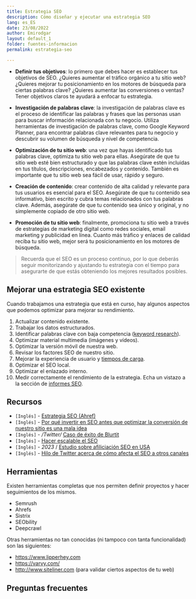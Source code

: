 ```yaml
---
title: Estrategia SEO
description: Cómo diseñar y ejecutar una estrategia SEO
lang: es_ES
date: 23/08/2022
author: Emirodgar
layout: default_1
folder: fuentes-informacion
permalink: estrategia-seo

---
```



- **Definir tus objetivos**: lo primero que debes hacer es establecer tus objetivos de SEO. ¿Quieres aumentar el tráfico orgánico a tu sitio web? ¿Quieres mejorar tu posicionamiento en los motores de búsqueda para ciertas palabras clave? ¿Quieres aumentar las conversiones o ventas? Tener objetivos claros te ayudará a enfocar tu estrategia.

- **Investigación de palabras clave**: la investigación de palabras clave es el proceso de identificar las palabras y frases que las personas usan para buscar información relacionada con tu negocio. Utiliza herramientas de investigación de palabras clave, como Google Keyword Planner, para encontrar palabras clave relevantes para tu negocio y descubrir su volumen de búsqueda y nivel de competencia.

- **Optimización de tu sitio web**: una vez que hayas identificado tus palabras clave, optimiza tu sitio web para ellas. Asegúrate de que tu sitio web esté bien estructurado y que las palabras clave estén incluidas en tus títulos, descripciones, encabezados y contenido. También es importante que tu sitio web sea fácil de usar, rápido y seguro.

- **Creación de contenido**: crear contenido de alta calidad y relevante para tus usuarios es esencial para el SEO. Asegúrate de que tu contenido sea informativo, bien escrito y cubra temas relacionados con tus palabras clave. Además, asegúrate de que tu contenido sea único y original, y no simplemente copiado de otro sitio web.

- **Promoción de tu sitio web**: finalmente, promociona tu sitio web a través de estrategias de marketing digital como redes sociales, email marketing y publicidad en línea. Cuanto más tráfico y enlaces de calidad reciba tu sitio web, mejor será tu posicionamiento en los motores de búsqueda.

> Recuerda que el SEO es un proceso continuo, por lo que deberás seguir monitorizando y ajustando tu estrategia con el tiempo para asegurarte de que estás obteniendo los mejores resultados posibles.


## Mejorar una estrategia SEO existente

Cuando trabajamos una estrategia que está en curso, hay algunos aspectos que podemos optimizar para mejorar su rendimiento.

 1. Actualizar contenido existente.
 2. Trabajar los datos estructurados.
 3. Identificar palabras clave con baja competencia ([keyword research](https://chuletaseo.com/keyword-research)).
 4. Optimizar material multimedia (imágenes y vídeos).
 5. Optimizar la versión móvil de nuestra web.
 6. Revisar los factores SEO de nuestro sitio.
 7. Mejorar la experiencia de usuario y [tiempos de carga](https://chuletaseo.com/optimizar-tiempo-carga).
 8. Optimizar el SEO local.
 9. Optimizar el enlazado interno.
 10. Medir correctamente el rendimiento de la estrategia. Echa un vistazo a la sección de [informes SEO](https://chuletaseo.com/informes-seo).


<section id="cs_recursos"></section>

## Recursos

- `[Inglés]` - [Estrategia SEO (Ahref)](https://ahrefs.com/blog/orchard-seo-strategy/)
- `[Inglés]` - [Por qué invertir en SEO antes que optimizar la conversión de nuestro sitio es una mala idea](https://lukecarthy.com/blog/why-investing-in-seo-without-first-optimising-conversion-is-a-poor-choice/)
- `[Inglés]` - */Twitter/* [Caso de éxito de Blurtit](https://twitter.com/timothyoshea/status/1623713741693980673)
- `[Inglés]` - [Hacer escalable el SEO](https://thegray.company/blog/scaling-seo-a-framework)
- `[Inglés]` - *2023* / [Estudio sobre afiliciación SEO en USA](https://detailed.com/affiliate-serps/)
- `[Inglés]` - [Hilo de Twitter acerca de cómo afecta el SEO a otros canales](https://twitter.com/carlhendy/status/1637783192089546755)


<section id="cs_herramientas"></section>

## Herramientas

Existen herramientas completas que nos permiten definir proyectos y hacer seguimientos de los mismos.

- Semrush
- Ahrefs
- Sistrix
- SEObility 
- Deepcrawl

Otras herramientas no tan conocidas (ni tampoco con tanta funcionalidad) son las siguientes:

- https://www.lipperhey.com
- https://varvy.com/
- http://www.siteliner.com (para validar ciertos aspectos de tu web)


<section id="cs_pr"></section>

## Preguntas frecuentes
